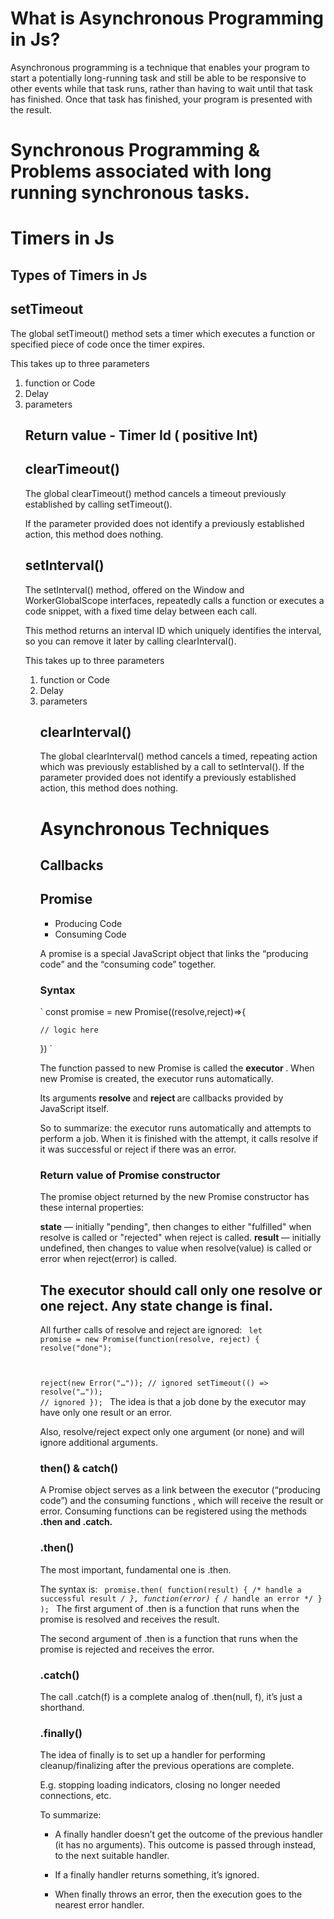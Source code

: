 # What is Asynchronous Programming in Js?

<p> Asynchronous programming is a technique that enables your program to start a potentially long-running task and still be able to be responsive to other events while that task runs, rather than having to wait until that task has finished. Once that task has finished, your program is presented with the result. </p>

# Synchronous Programming & Problems associated with long running synchronous tasks.

# Timers in Js

## Types of Timers in Js

## setTimeout

  <p> The global setTimeout() method sets a timer which executes a function or specified piece of code once the timer expires. </p>
  <p> This takes up to three parameters
   <ol>
   <li> function or Code </li>
    <li> Delay </li>
     <li> parameters </li>
  </p>

## Return value - Timer Id ( positive Int)

## clearTimeout()

  <p> The global clearTimeout() method cancels a timeout previously established by calling setTimeout().

If the parameter provided does not identify a previously established action, this method does nothing.</p>

## setInterval()

<p> The setInterval() method, offered on the Window and WorkerGlobalScope interfaces, repeatedly calls a function or executes a code snippet, with a fixed time delay between each call.

This method returns an interval ID which uniquely identifies the interval, so you can remove it later by calling clearInterval().</p>

<p> This takes up to three parameters
   <ol>
   <li> function or Code </li>
    <li> Delay </li>
     <li> parameters </li>
  </p>

## clearInterval()

<p> The global clearInterval() method cancels a timed, repeating action which was previously established by a call to setInterval(). If the parameter provided does not identify a previously established action, this method does nothing.</p>

# Asynchronous Techniques

## Callbacks

## Promise

- Producing Code
- Consuming Code

<p> A promise is a special JavaScript object that links the “producing code” and the “consuming code” together. </p>

### Syntax

`
const promise = new Promise((resolve,reject)=>{

    // logic here

})
`

The function passed to new Promise is called the <strong>executor </strong>. When new Promise is created, the executor runs automatically.

Its arguments <b> resolve </b> and <b> reject </b>are callbacks provided by JavaScript itself.

So to summarize: the executor runs automatically and attempts to perform a job. When it is finished with the attempt, it calls resolve if it was successful or reject if there was an error.

### Return value of Promise constructor
The promise object returned by the new Promise constructor has these internal properties:

<b>state</b> — initially "pending", then changes to either "fulfilled" when resolve is called or "rejected" when reject is called.
<b> result </b> — initially undefined, then changes to value when resolve(value) is called or error when reject(error) is called.


## The executor should call only one resolve or one reject. Any state change is final.

All further calls of resolve and reject are ignored:
<code>
let promise = new Promise(function(resolve, reject) {
  resolve("done");

  reject(new Error("…")); // ignored
  setTimeout(() => resolve("…")); // ignored
});
</code>
The idea is that a job done by the executor may have only one result or an error.

Also, resolve/reject expect only one argument (or none) and will ignore additional arguments.


### then() & catch()
A Promise object serves as a link between the executor (“producing code”) and the consuming functions , which will receive the result or error. Consuming functions can be registered using the methods <b>.then and .catch. </b>

### .then()
The most important, fundamental one is .then.

The syntax is:
<code>
promise.then(
  function(result) { /* handle a successful result */ },
  function(error) { /* handle an error */ }
);
</code>
The first argument of .then is a function that runs when the promise is resolved and receives the result.

The second argument of .then is a function that runs when the promise is rejected and receives the error.

### .catch()
The call .catch(f) is a complete analog of .then(null, f), it’s just a shorthand.

### .finally()

The idea of finally is to set up a handler for performing cleanup/finalizing after the previous operations are complete.

E.g. stopping loading indicators, closing no longer needed connections, etc.

To summarize:

- A finally handler doesn’t get the outcome of the previous handler (it has no arguments). This outcome is passed through instead, to the next suitable handler.
  
- If a finally handler returns something, it’s ignored.
  
- When finally throws an error, then the execution goes to the nearest error handler.